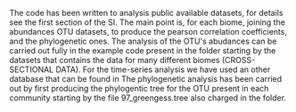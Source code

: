 The code has been written to analysis  public available datasets, for details see the first section of the SI.
The main point is, for each biome, joining the abundances OTU datasets, to produce the pearson correlation coefficients, and the phylogenetic ones. 
The analysis of the OTU's abudances can be carried out fully in the example code present in the folder starting by the  datasets that contains the data for many different biomes (CROSS-SECTIONAL DATA). 
For the time-series analysis we have used an other database that can be found in 
The phylogenetic analysis has been carried out by first producing the phylogentic tree for the OTU present in each community starting by the file  97_greengess.tree also charged in the folder. 
